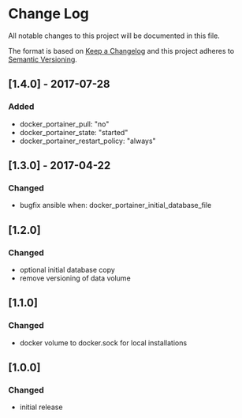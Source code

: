 # Change Log
All notable changes to this project will be documented in this file.

The format is based on [Keep a Changelog](http://keepachangelog.com/)
and this project adheres to [Semantic Versioning](http://semver.org/).


## [1.4.0] - 2017-07-28
### Added
- docker_portainer_pull: "no"
- docker_portainer_state: "started"
- docker_portainer_restart_policy: "always"


## [1.3.0] - 2017-04-22
### Changed
- bugfix ansible when: docker_portainer_initial_database_file


## [1.2.0]
### Changed
- optional initial database copy
- remove versioning of data volume


## [1.1.0]
### Changed
- docker volume to docker.sock for local installations


## [1.0.0]
### Changed
- initial release